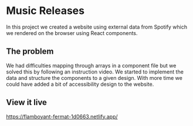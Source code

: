 # Music Releases

In this project we created a website using external data from Spotify which we rendered on the browser using React components.

## The problem

We had difficulties mapping through arrays in a component file but we solved this by following an instruction video. We started to implement the data and structure the components to a given design. With more time we could have added a bit of accessibility design to the website. 

## View it live

https://flamboyant-fermat-1d0663.netlify.app/
